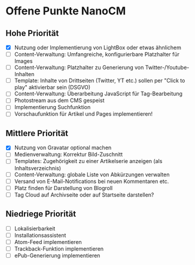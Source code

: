 # Offene Punkte NanoCM

## Hohe Priorität

- [x] Nutzung oder Implementierung von LightBox oder etwas ähnlichem
- [ ] Content-Verwaltung: Umfangreiche, konfigurierbare Platzhalter für Images
- [ ] Content-Verwaltung: Platzhalter zu Generierung von Twitter-/Youtube-Inhalten
- [ ] Template: Inhalte von Drittseiten (Twitter, YT etc.) sollen per "Click to play" aktivierbar sein (DSGVO)
- [ ] Content-Verwaltung: Überarbeitung JavaScript für Tag-Bearbeitung
- [ ] Photostream aus dem CMS gespeist
- [ ] Implementierung Suchfunktion
- [ ] Vorschaufunktion für Artikel und Pages implementieren!

## Mittlere Priorität

- [x] Nutzung von Gravatar optional machen
- [ ] Medienverwaltung: Korrektur Bild-Zuschnitt
- [ ] Templates: Zugehörigkeit zu einer Artikelserie anzeigen (als Inhaltsverzeichnis)
- [ ] Content-Verwaltung: globale Liste von Abkürzungen verwalten
- [ ] Versand von E-Mail-Notifications bei neuen Kommentaren etc.
- [ ] Platz finden für Darstellung von Blogroll
- [ ] Tag Cloud auf Archivseite oder auf Startseite darstellen?

## Niedriege Priorität

- [ ] Lokalisierbarkeit
- [ ] Installationsassistent
- [ ] Atom-Feed implementieren
- [ ] Trackback-Funktion implementieren
- [ ] ePub-Generierung implementieren
